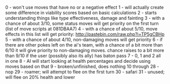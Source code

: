 0 - won't use moves that have no or a negative effect
1 - will actually create some difference in viability scores based on basic calculations
2 - starts understanding things like type effectiveness, damage and fainting
3 - with a chance of about 3/10, some status moves will get priority on the first turn (list of move scripts at 081DBAA7)
4 - with a chance of about 5/10, move effects in this list will get priority: http://pastebin.com/raw.php?i=TP5gCBHp
5 - with a chance of about 4/10, non-damaging moves will get priority
6 - if there are other pokes left on the ai's team, with a chance of a bit more than 6/10 it will give priority to non-damaging moves. chance raises to a bit more than 9/10 if the user (possibly also its ally) has baton pass
7 - 0, 1 and 2 all in one
8 - AI will start looking at health percentages and decide using moves based on that
9 - broken/unfinished, does nothing
10 through 28 - nop
29 - roamer; will attempt to flee on the first turn
30 - safari
31 - unused; will flee on 20% health and lower
